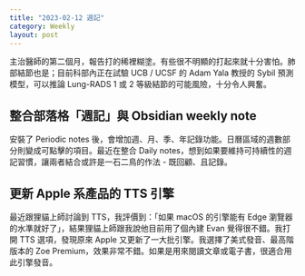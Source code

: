```yaml
---
title: "2023-02-12 週記"
category: Weekly
layout: post
---
```


主治醫師的第二個月，報告打的稀裡糊塗。有些很不明顯的打起來就十分害怕。肺部結節也是；目前科部內正在試驗 UCB / UCSF 的 Adam Yala 教授的 Sybil 預測模型，可以推論 Lung-RADS 1 或 2 等級結節的可能風險，十分令人興奮。

## 整合部落格「週記」與 Obsidian weekly note

安裝了 Periodic notes 後，會增加週、月、季、年記錄功能。日曆區域的週數部分則變成可點擊的項目。最近在整合 Daily notes，想到如果要維持可持續性的週記習慣，讓兩者結合或許是一石二鳥的作法 - 既回顧、且記錄。

## 更新 Apple 系產品的 TTS 引擎

最近跟狸貓上師討論到 TTS，我評價到：「如果 macOS 的引擎能有 Edge 瀏覽器的水準就好了」，結果狸貓上師跟我說他目前用了個內建 Evan 覺得很不錯。我打開 TTS 選項，發現原來 Apple 又更新了一大批引擎。我選擇了美式發音、最高階版本的 Zoe Premium，效果非常不錯。如果是用來閱讀文章或電子書，很適合用此引擎發音。